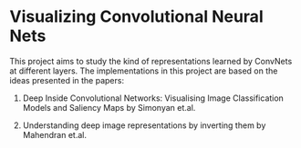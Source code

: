 # Visualizing Convolutional Neural Nets

This project aims to study the kind of representations learned by ConvNets at different layers. The implementations in this project are based on the ideas presented in the papers:

1) Deep Inside Convolutional Networks: Visualising Image Classification Models and Saliency Maps by Simonyan et.al.

2) Understanding deep image representations by inverting them by Mahendran et.al.

